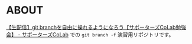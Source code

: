 # ABOUT

[【生配信】git branchを自由に操れるようになろう【サポーターズCoLab勉強会】 \- サポーターズCoLab](https://supporterzcolab.com/event/1033/) での `git branch -f` 演習用リポジトリです。
